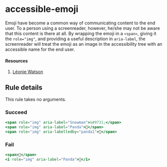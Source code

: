 # accessible-emoji

Emoji have become a common way of communicating content to the end user. To a person using a screenreader, however, he/she may not be aware that this content is there at all. By wrapping the emoji in a `<span>`, giving it the `role="img"`, and providing a useful description in `aria-label`, the screenreader will treat the emoji as an image in the accessibility tree with an accessible name for the end user.

#### Resources
1. [Léonie Watson](http://tink.uk/accessible-emoji/)

## Rule details

This rule takes no arguments.

### Succeed
```jsx
<span role="img" aria-label="Snowman">&#9731;</span>
<span role="img" aria-label="Panda">🐼</span>
<span role="img" aria-labelledby="panda1">🐼</span>
```

### Fail
```jsx
<span>🐼</span>
<i role="img" aria-label="Panda">🐼</i>
```
